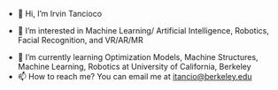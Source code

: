  - 👋  Hi, I’m Irvin Tancioco</p>
 - 👀  I’m interested in Machine Learning/ Artificial Intelligence, Robotics, Facial Recognition, and VR/AR/MR</p>
 - 🌱  I’m currently learning Optimization Models, Machine Structures, Machine Learning, Robotics at University of California, Berkeley
 - 📫  How to reach me? You can email me at itancio@berkeley.edu

<!---
itancio/itancio is a ✨ special ✨ repository because its `README.md` (this file) appears on your GitHub profile.
You can click the Preview link to take a look at your changes.
--->
